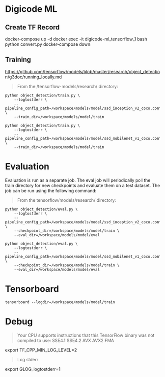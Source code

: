 # Digicode ML

## Create TF Record

docker-compose up -d
docker exec -it digicode-ml_tensorflow_1 bash
python convert.py
docker-compose down

## Training 

https://github.com/tensorflow/models/blob/master/research/object_detection/g3doc/running_locally.md

>  From the /tensorflow-models/research/ directory:

```
python object_detection/train.py \
    --logtostderr \
    --pipeline_config_path=/workspace/models/model/ssd_inception_v2_coco.config \
    --train_dir=/workspace/models/model/train
```

```
python object_detection/train.py \
    --logtostderr \
    --pipeline_config_path=/workspace/models/model/ssd_mobilenet_v1_coco.config \
    --train_dir=/workspace/models/model/train
```

# Evaluation

Evaluation is run as a separate job.
The eval job will periodically poll the train directory for new checkpoints and evaluate them on a test dataset.
The job can be run using the following command:

> From the tensorflow/models/research/ directory:

```
python object_detection/eval.py \
    --logtostderr \
    --pipeline_config_path=/workspace/models/model/ssd_inception_v2_coco.config \
    --checkpoint_dir=/workspace/models/model/train \
    --eval_dir=/workspace/models/model/eval
```

```
python object_detection/eval.py \
    --logtostderr \
    --pipeline_config_path=/workspace/models/model/ssd_mobilenet_v1_coco.config \
    --checkpoint_dir=/workspace/models/model/train \
    --eval_dir=/workspace/models/model/eval
```

# Tensorboard

```
tensorboard --logdir=/workspace/models/model/train
```

# Debug

> Your CPU supports instructions that this TensorFlow binary was not compiled to use: SSE4.1 SSE4.2 AVX AVX2 FMA

export TF_CPP_MIN_LOG_LEVEL=2

> Log stderr

export GLOG_logtostderr=1